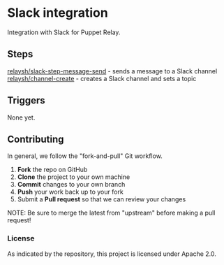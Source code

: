 # Slack integration

Integration with Slack for Puppet Relay.

## Steps

[relaysh/slack-step-message-send](steps/slack-step-message-send) - sends a message to a Slack channel
[relaysh/channel-create](steps/channel-create) - creates a Slack channel and sets a topic

## Triggers

None yet.

## Contributing

In general, we follow the "fork-and-pull" Git workflow.

 1. **Fork** the repo on GitHub
 2. **Clone** the project to your own machine
 3. **Commit** changes to your own branch
 4. **Push** your work back up to your fork
 5. Submit a **Pull request** so that we can review your changes

NOTE: Be sure to merge the latest from "upstream" before making a pull request!

### License

As indicated by the repository, this project is licensed under Apache 2.0.
